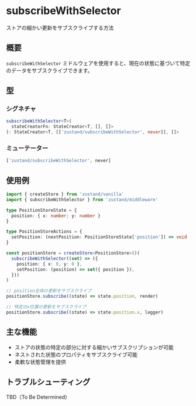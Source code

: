 # subscribeWithSelector

ストアの細かい更新をサブスクライブする方法

## 概要
`subscribeWithSelector` ミドルウェアを使用すると、現在の状態に基づいて特定のデータをサブスクライブできます。

## 型

### シグネチャ
```typescript
subscribeWithSelector<T>(
  stateCreatorFn: StateCreator<T, [], []>
): StateCreator<T, [['zustand/subscribeWithSelector', never]], []>
```

### ミューテーター
```typescript
['zustand/subscribeWithSelector', never]
```

## 使用例

```typescript
import { createStore } from 'zustand/vanilla'
import { subscribeWithSelector } from 'zustand/middleware'

type PositionStoreState = {
  position: { x: number; y: number }
}

type PositionStoreActions = {
  setPosition: (nextPosition: PositionStoreState['position']) => void
}

const positionStore = createStore<PositionStore>()(
  subscribeWithSelector((set) => ({
    position: { x: 0, y: 0 },
    setPosition: (position) => set({ position }),
  }))
)

// position全体の更新をサブスクライブ
positionStore.subscribe((state) => state.position, render)

// 特定のx位置の更新をサブスクライブ
positionStore.subscribe((state) => state.position.x, logger)
```

## 主な機能
- ストアの状態の特定の部分に対する細かいサブスクリプションが可能
- ネストされた状態のプロパティをサブスクライブ可能
- 柔軟な状態管理を提供

## トラブルシューティング
TBD（To Be Determined）
